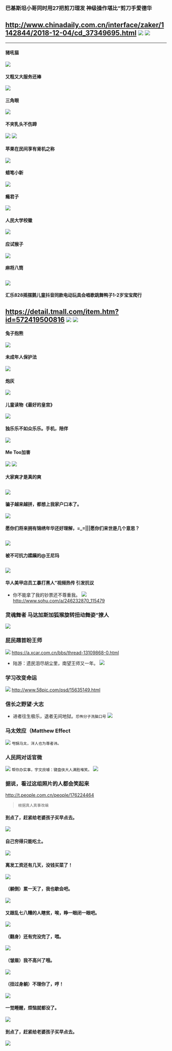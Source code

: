 ### 巴基斯坦小哥同时用27把剪刀理发 神级操作堪比“剪刀手爱德华
http://www.chinadaily.com.cn/interface/zaker/1142844/2018-12-04/cd_37349695.html
![](https://imgmini.eastday.com/pushimg/20181205/900x598_1543973948810413.jpeg)
![](https://fashion.chinadaily.com.cn/img/attachement/jpg/site1/20181204/448a5bd66a811d7024cf41.jpg)
---

---
#### 猪吼猫
![](http://09imgmini.eastday.com/mobile/20181106/20181106105851_093d02ec03fb8090d6b552ffad51d1c6_4.jpeg)
#### 又粗又大服务还棒
![](https://gd4.alicdn.com/imgextra/i1/3074481753/TB2o8IXhj3z9KJjy0FmXXXiwXXa_!!3074481753.jpg)
#### 三角眼
![](https://wx2.sinaimg.cn/crop.0.440.768.432/8a533d85ly1fs8k0ftfj4j20lc0sgacu.jpg)
#### 不夹乳头不伤蹄
![](https://gd3.alicdn.com/imgextra/i3/385095621/TB2AwkopWSWBuNjSsrbXXa0mVXa_!!385095621.jpg)
![](https://img.alicdn.com/imgextra/i2/385095621/TB2BGvjhNuTBuNkHFNRXXc9qpXa_!!385095621.jpg)
#### 苹果在民间享有肾机之称
![](https://pic.bkcimg.com/uploads/image/201811/14/1542215678750014.jpg)
#### 蜡笔小新
![](https://ss2.baidu.com/6ONYsjip0QIZ8tyhnq/it/u=3085824677,2379463913&fm=173&app=25&f=JPEG?w=550&h=443&s=19965D965E197FE154C93DEB0300D031)
#### 瘾君子
![](https://img.alicdn.com/imgextra/i2/1951481678/O1CN011OGZ3qzPQjjpTx8_!!0-item_pic.jpg)
#### 人民大学校徽
![](https://img.alicdn.com/imgextra/i2/726181465/O1CN011Mh0h8uZVXU67ab_!!726181465.jpg)
#### 应试猴子
![](https://gd3.alicdn.com/imgextra/i3/1992144915/O1CN011mB78ABj9Ao0lxJ_!!1992144915.png)
#### 麻将八筒
![](http://pub.creaders.net/upload_files/image/201810/20181017_15398241028307.jpg)
---
#### 汇乐828摇摆鹅儿童抖音同款电动玩具会唱歌跳舞鸭子1-2岁宝宝爬行
https://detail.tmall.com/item.htm?id=572419500816
![](https://img.alicdn.com/imgextra/i2/2207839197/TB2QUZNAwaTBuNjSszfXXXgfpXa_!!2207839197.jpg)
![](https://gdp.alicdn.com/imgextra/i1/2207839197/O1CN012HoH4ulJArDfBrl_!!2207839197.jpg)
---
#### 兔子抱熊
![](http://gdp.alicdn.com/imgextra/i3/428722076/O1CN011RCqgofrTd0yFLi_!!428722076.jpg)
#### 未成年人保护法
![](http://pic0.dwnews.net/20181010/bcb7e0e8eec47203166f85615e040269_w.jpg)
#### 炮灰
![](https://img.alicdn.com/imgextra/i4/74245524/TB230bWjdnJ8KJjSszdXXaxuFXa_!!74245524.jpg)
#### 儿童读物《最好的皇宫》
![]([http://history.people.com.cn/NMediaFile/2015/1109/MAIN201511091654333197843004976.jpg)
#### 独乐乐不如众乐乐。手机，陪伴
![](https://img.alicdn.com/imgextra/i1/1821697222/TB2GX4UJH1YBuNjSszhXXcUsFXa_!!1821697222.jpg)
#### Me Too加害
![](https://s.abcnews.com/images/Lifestyle/me-too-march3-gty-mem-180618_hpEmbed_3x2_992.jpg)
![](http://pic1.dwnews.net/20180802/15331763885b626a4464e3a.jpg)
#### 大家爽才是真的爽
![](http://www.funshion.net.cn/img/960_90/www.gamefy.jpg)
---
#### 骗子越来越拼，都想上我家户口本了。
![](https://os.alipayobjects.com/rmsportal/xHzMFeQrbCUaXYh.jpg)
#### 愿你们将来拥有锦绣年华还好理解，=_=|||愿你们来世是几个意思？
![](https://wx2.sinaimg.cn/mw690/0070eHi0ly1fmg1svc3p7j30j60i0dhv.jpg)
---
#### 被不可抗力蹂躏的@王尼玛
![](https://wx1.sinaimg.cn/mw690/0070eHi0ly1fmduilopo5j31jk1jkaom.jpg)
---
#### 华人美甲店员工暴打黑人”视频热传 引发抗议
- 你不能拿了我的钞票还不尊重我。
![](http://5b0988e595225.cdn.sohucs.com/images/20180809/d2c6bc34aec44e7ab346082d11ffb059.jpeg)
http://www.sohu.com/a/246232870_115479
### 灵魂舞者 马达加斯加狐猴旋转扭动舞姿“撩人
![](https://t1.huanqiu.cn/2ca8a435bfe35318540b9ed6f42c61b3.jpg)
### 屁民翘首盼王师
![](http://image.xcar.com.cn/attachments/a/day_100921/20100921_d3e265f9b1983651d588AXByF80Ila9A.jpg-app)
https://a.xcar.com.cn/bbs/thread-13109868-0.html
- 陆游：遗民泪尽胡尘里，南望王师又一年。
![](https://timgsa.baidu.com/timg?image&quality=80&size=b9999_10000&sec=1525774822235&di=964395739709917c821947fcb2cdd540&imgtype=0&src=http%3A%2F%2Fimgsrc.baidu.com%2Fforum%2Fw%253D580%2Fsign%3Dabcfbd01a51ea8d38a22740ca70b30cf%2Fa89e512762d0f70309ba9f660bfa513d2797c589.jpg)
### 学习改变命运
![](http://pic.qiantucdn.com/58pic/15/63/51/49r58PICNAq_1024.jpg)
http://www.58pic.com/psd/15635149.html
### 信长之野望·大志
- 进者往生极乐，退者无间地狱。`恐怖分子洗脑口号`
![](http://www.gamecity.ne.jp/taishi/images/kokoro/world_09_001.jpg)
### 马太效应（Matthew Effect
![](http://img1.cache.netease.com/catchpic/D/D1/D13F41A5DDCED7A13723F510589EB8CF.jpg)
`甩锅马太，洋人也为尊者讳。`
### 人民网对话官微
![](http://afp.alicdn.com/afp-creative/creative/u115581350/44cd1c28d0c81b629470e1b405e06ab6.jpg)
`帮你办实事，宇文庶噱：键盘侠大人满脸堆笑。`
![](http://pic2.dwnews.net/20180409/2e8368ec06c7addbe991e79d99342660_w.jpg)
### 据说，看过这组照片的人都会笑起来
http://t.people.com.cn/people/176224464
>`根据真人真事改编`
#### 到点了，赶紧给老婆孩子买早点去。
![](http://i0.peopleurl.cn//nmsgimagev1/20180301/b_316801_multi_1519861234345.gif)
#### 自己穷得只能吃土。
![](http://i0.peopleurl.cn//nmsgimagev1/20180301/b_316801_multi_1519861236986.gif)
#### 离发工资还有几天，没钱买菜了！
![](http://i0.peopleurl.cn//nmsgimagev1/20180301/b_316801_multi_1519861237231.jpg)
#### （躺倒）累一天了，我也歇会吧。
![](http://i0.peopleurl.cn//nmsgimagev1/20180301/b_316801_multi_1519861237396.jpg)
#### 又跟乱七八糟的人瞎贫，唉，睁一眼闭一眼吧。
![](http://i0.peopleurl.cn//nmsgimagev1/20180301/b_316801_multi_1519861237552.jpg)
#### （翻身）还有完没完了，喂。
![](http://i0.peopleurl.cn//nmsgimagev1/20180301/b_316801_multi_1519861237708.jpg)
#### （皱眉）我不高兴了哦。
![](http://i0.peopleurl.cn//nmsgimagev1/20180301/b_316801_multi_1519861237864.jpg)
#### （扭过身躺）不理你了，哼！
![](http://i0.peopleurl.cn//nmsgimagev1/20180301/b_316801_multi_1519861238022.jpg)
#### 一觉睡醒，烦恼就都没了。
![](http://i0.peopleurl.cn//nmsgimagev1/20180301/b_316801_multi_1519861238189.jpg)
#### 到点了，赶紧给老婆孩子买早点去。
![](http://i0.peopleurl.cn//nmsgimagev1/20180301/b_316801_multi_1519861234345.gif)
